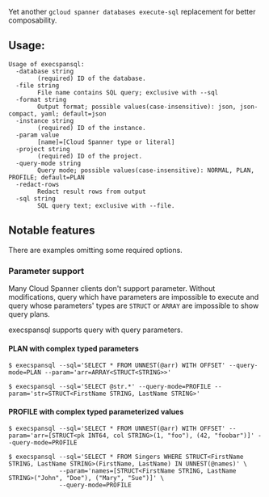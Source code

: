 Yet another `gcloud spanner databases execute-sql` replacement for better composability.

## Usage: 

```
Usage of execspansql:
  -database string
        (required) ID of the database.
  -file string
        File name contains SQL query; exclusive with --sql
  -format string
        Output format; possible values(case-insensitive): json, json-compact, yaml; default=json
  -instance string
        (required) ID of the instance.
  -param value
        [name]=[Cloud Spanner type or literal]
  -project string
        (required) ID of the project.
  -query-mode string
        Query mode; possible values(case-insensitive): NORMAL, PLAN, PROFILE; default=PLAN
  -redact-rows
        Redact result rows from output
  -sql string
        SQL query text; exclusive with --file.
```

## Notable features

There are examples omitting some required options.

### Parameter support

Many Cloud Spanner clients don't support parameter.
Without modifications, query which have parameters are impossible to execute and query whose parameters' types are `STRUCT` or `ARRAY` are impossible to show query plans.

execspansql supports query with query parameters.

#### PLAN with complex typed parameters

```
$ execspansql --sql='SELECT * FROM UNNEST(@arr) WITH OFFSET' --query-mode=PLAN --param='arr=ARRAY<STRUCT<STRING>>'
```
```
$ execspansql --sql='SELECT @str.*' --query-mode=PROFILE --param='str=STRUCT<FirstName STRING, LastName STRING>'
```

#### PROFILE with complex typed parameterized values 

```
$ execspansql --sql='SELECT * FROM UNNEST(@arr) WITH OFFSET' --param='arr=[STRUCT<pk INT64, col STRING>(1, "foo"), (42, "foobar")]' --query-mode=PROFILE
```
```
$ execspansql --sql='SELECT * FROM Singers WHERE STRUCT<FirstName STRING, LastName STRING>(FirstName, LastName) IN UNNEST(@names)' \
              --param='names=[STRUCT<FirstName STRING, LastName STRING>("John", "Doe"), ("Mary", "Sue")]' \
              --query-mode=PROFILE
```
